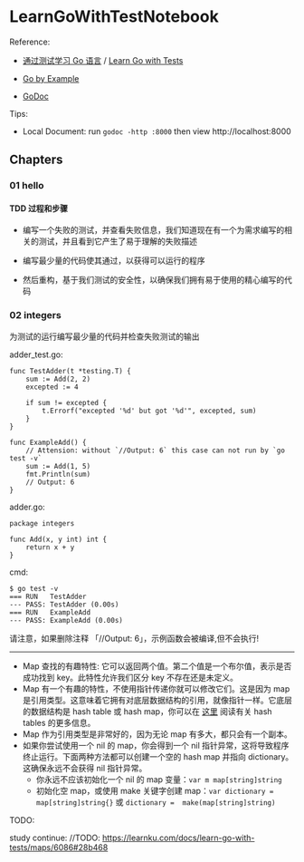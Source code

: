# LearnGoWithTestNotebook


Reference: 
- [通过测试学习 Go 语言](https://learnku.com/docs/learn-go-with-tests) / [Learn Go with Tests](https://quii.gitbook.io/learn-go-with-tests/)

- [Go by Example](https://gobyexample.com/)

- [GoDoc](https://godoc.org/)

Tips:

- Local Document: run `godoc -http :8000` then view http://localhost:8000

## Chapters

### 01 hello

#### TDD 过程和步骤

 - 编写一个失败的测试，并查看失败信息，我们知道现在有一个为需求编写的相关的测试，并且看到它产生了易于理解的失败描述

 - 编写最少量的代码使其通过，以获得可以运行的程序

 - 然后重构，基于我们测试的安全性，以确保我们拥有易于使用的精心编写的代码


### 02 integers

为测试的运行编写最少量的代码并检查失败测试的输出

adder_test.go:
```
func TestAdder(t *testing.T) {
	sum := Add(2, 2)
	excepted := 4

	if sum != excepted {
		t.Errorf("excepted '%d' but got '%d'", excepted, sum)
	}
}

func ExampleAdd() {
	// Attension: without `//Output: 6` this case can not run by `go test -v`
	sum := Add(1, 5)
	fmt.Println(sum)
	// Output: 6
}
```
adder.go:
```
package integers

func Add(x, y int) int {
	return x + y
}
```
cmd:
```
$ go test -v
=== RUN   TestAdder
--- PASS: TestAdder (0.00s)
=== RUN   ExampleAdd
--- PASS: ExampleAdd (0.00s)
```
请注意，如果删除注释 「//Output: 6」，示例函数会被编译,但不会执行!

---

- Map 查找的有趣特性: 它可以返回两个值。第二个值是一个布尔值，表示是否成功找到 key。此特性允许我们区分 key 不存在还是未定义。
- Map 有一个有趣的特性，不使用指针传递你就可以修改它们。这是因为 map 是引用类型。这意味着它拥有对底层数据结构的引用，就像指针一样。它底层的数据结构是 hash table 或 hash map，你可以在 [这里](https://en.wikipedia.org/wiki/Hash_table) 阅读有关 hash tables 的更多信息。
- Map 作为引用类型是非常好的，因为无论 map 有多大，都只会有一个副本。
- 如果你尝试使用一个 nil 的 map，你会得到一个 nil 指针异常，这将导致程序终止运行。下面两种方法都可以创建一个空的 hash map 并指向 dictionary。这确保永远不会获得 nil 指针异常。
    - 你永远不应该初始化一个 nil 的 map 变量：`var m map[string]string`
    - 初始化空 map，或使用 make 关键字创建 map：`var dictionary =  map[string]string{}` 或 `dictionary =  make(map[string]string)`




TODO: 

study continue: //TODO: https://learnku.com/docs/learn-go-with-tests/maps/6086#28b468